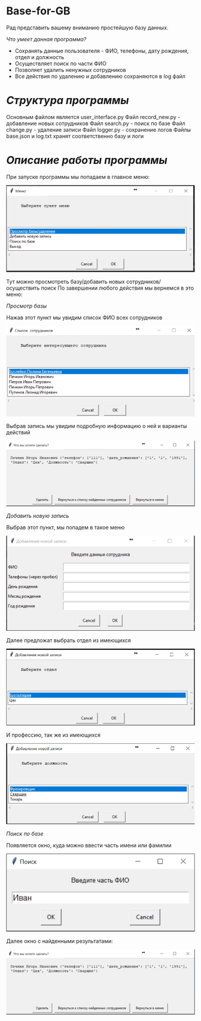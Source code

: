 # Base-for-GB
Рад представить вашему вниманию простейшую базу данных.

*Что умеет данная программа?*
* Сохранять данные пользователя - ФИО, телефоны, дату рождения, отдел и должность
* Осуществляет поиск по части ФИО
* Позволяет удалить ненужных сотрудников
* Все действия по удалению и добавлению  сохраняются в log файл

# *Структура программы*

Основным файлом является user_interface.py
Файл record_new.py - добавление новых сотрудников
Файл search.py - поиск по базе
Файл change.py - удаление записи
Файл logger.py - сохранение логов
Файлы base.json и log.txt хранят соответственно базу и логи

# *Описание работы программы*

При запуске программы мы попадаем в главное меню:

![Вид меню](https://github.com/EvgenyBusleiko/Base-for-GB/blob/main/main_menu.jpg)

Тут можно просмотреть базу/добавить новых сотрудников/ осуществить поиск
По завершении любого действия мы вернемся в это меню:

*Просмотр базы*

Нажав этот пункт мы увидим список ФИО всех сотрудников

![Список всех сотрудников](https://github.com/EvgenyBusleiko/Base-for-GB/blob/main/all_record_window.jpg)


Выбрав запись мы увидим подробную информацию о ней и варианты действий


![Один сотрудник](https://github.com/EvgenyBusleiko/Base-for-GB/blob/main/one_record_window.jpg)

*Добавить новую запись*

Выбрав этот пункт, мы попадем в такое меню


![Новая запись](https://github.com/EvgenyBusleiko/Base-for-GB/blob/main/input_data.jpg)

Далее предложат выбрать отдел из имеющихся

![Отдел](https://github.com/EvgenyBusleiko/Base-for-GB/blob/main/departmet_choice.jpg)



И профессию, так же из имеющихся


![Профессия](https://github.com/EvgenyBusleiko/Base-for-GB/blob/main/profession_choice.jpg)


*Поиск по базе*

Появляется окно, куда можно ввести часть имени или фамилии

![Профессия](https://github.com/EvgenyBusleiko/Base-for-GB/blob/main/search_window.jpg)

Далее окно с найденными результатами:

![Один сотрудник](https://github.com/EvgenyBusleiko/Base-for-GB/blob/main/one_record_window.jpg)

